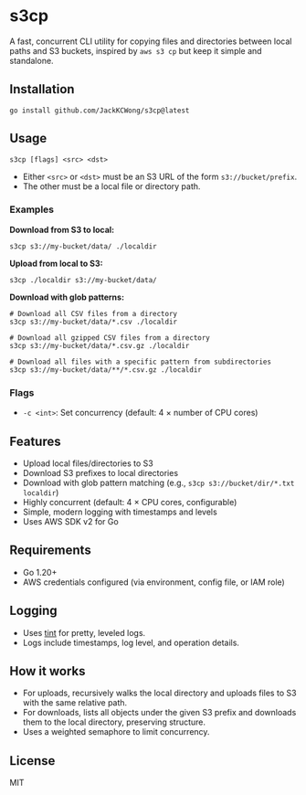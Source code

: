 # s3cp

A fast, concurrent CLI utility for copying files and directories between local paths and S3 buckets, inspired by `aws s3 cp` but keep it simple and standalone.

## Installation

```
go install github.com/JackKCWong/s3cp@latest
```

## Usage

```
s3cp [flags] <src> <dst>
```

- Either `<src>` or `<dst>` must be an S3 URL of the form `s3://bucket/prefix`.
- The other must be a local file or directory path.

### Examples

**Download from S3 to local:**
```
s3cp s3://my-bucket/data/ ./localdir
```

**Upload from local to S3:**
```
s3cp ./localdir s3://my-bucket/data/
```

**Download with glob patterns:**
```
# Download all CSV files from a directory
s3cp s3://my-bucket/data/*.csv ./localdir

# Download all gzipped CSV files from a directory
s3cp s3://my-bucket/data/*.csv.gz ./localdir

# Download all files with a specific pattern from subdirectories
s3cp s3://my-bucket/data/**/*.csv.gz ./localdir
```

### Flags

- `-c <int>`: Set concurrency (default: 4 × number of CPU cores)

## Features
- Upload local files/directories to S3
- Download S3 prefixes to local directories
- Download with glob pattern matching (e.g., `s3cp s3://bucket/dir/*.txt localdir`)
- Highly concurrent (default: 4 × CPU cores, configurable)
- Simple, modern logging with timestamps and levels
- Uses AWS SDK v2 for Go

## Requirements
- Go 1.20+
- AWS credentials configured (via environment, config file, or IAM role)

## Logging
- Uses [tint](https://github.com/lmittmann/tint) for pretty, leveled logs.
- Logs include timestamps, log level, and operation details.

## How it works
- For uploads, recursively walks the local directory and uploads files to S3 with the same relative path.
- For downloads, lists all objects under the given S3 prefix and downloads them to the local directory, preserving structure.
- Uses a weighted semaphore to limit concurrency.

## License

MIT
